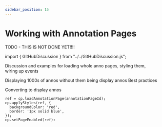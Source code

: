 ```yaml
---
sidebar_position: 15
---
```


# Working with Annotation Pages

TODO - THIS IS NOT DONE YET!!!!

import { GitHubDiscussion } from "../../GitHubDiscussion.js";

Discussion and examples for loading whole anno pages, styling them, wiring up events

Displaying 1000s of annos without them being display annos
Best practices

Converting to display annos

```
ref = cp.loadAnnotationPage(annotationPageId);
cp.applyStyles(ref, {
  backgroundColor: 'red',
  border: '1px solid blue',
});
cp.setPageEnabled(ref):
```

<GitHubDiscussion ghid="99" />